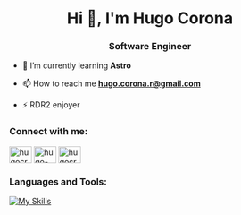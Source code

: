 <h1 align="center">Hi 👋, I'm Hugo Corona</h1>
<h3 align="center">Software Engineer</h3>

- 🌱 I’m currently learning **Astro**

- 📫 How to reach me **hugo.corona.r@gmail.com**

- ⚡ RDR2 enjoyer

<h3 align="left">Connect with me:</h3>
<p align="left">
<a href="https://twitter.com/hugocrown_" target="blank"><img align="center" src="https://raw.githubusercontent.com/rahuldkjain/github-profile-readme-generator/master/src/images/icons/Social/twitter.svg" alt="hugocrown_" height="30" width="40" /></a>
<a href="www.linkedin.com/in/hugocrown" target="blank"><img align="center" src="https://raw.githubusercontent.com/rahuldkjain/github-profile-readme-generator/master/src/images/icons/Social/linked-in-alt.svg" alt="hugo-corona-62589327a" height="30" width="40" /></a>
<a href="https://discord.gg/hugocrown" target="blank"><img align="center" src="https://raw.githubusercontent.com/rahuldkjain/github-profile-readme-generator/master/src/images/icons/Social/discord.svg" alt="hugocrown" height="30" width="40" /></a>
</p>

<h3 align="left">Languages and Tools:</h3>


[![My Skills](https://skillicons.dev/icons?i=js,html,css,react,nextjs,mongodb,mysql,tailwind,express,nodejs,redux,py,java,flutter)](https://skillicons.dev)
